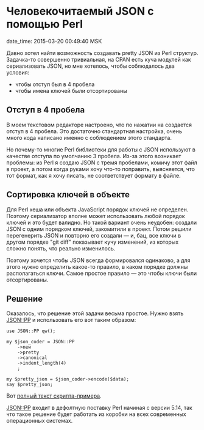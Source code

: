# Человекочитаемый JSON с помощью Perl

date_time: 2015-03-20 00:49:40 MSK

Давно хотел найти возможность создавать pretty JSON из Perl структур.
Задачка-то совершенно тривиальная, на CPAN есть куча модулей как
сериализовать JSON, но мне хотелось, чтобы соблюдалось два условия:

 * чтобы отступ был в 4 пробела
 * чтобы имена ключей были отсортированы

## Отступ в 4 пробела

В моем текстовом редакторе настроено, что по нажатии на <tab> создается отступ
в 4 пробела. Это достаточно стандартная настройка, очень много кода написано
именно с соблюдением этого стандарта.

Но почему-то многие Perl библиотеки для работы с JSON используют в качестве
отступа по умолчанию 3 пробела. Из-за этого возникает проблемы: из
Perl я создаю JSON c тремя пробелами, комичу этот файл в проект, а потом
когда руками хочу что-то поправить, выясняется, что тот формат, как я хочу
писать, не соответствует формату в файле.

## Сортировка ключей в объекте

Для Perl хеша или объекта JavaScript порядок ключей не определен. Поэтому
сериализатор вполне может использовать любой порядок ключей и это будет
валидно. Но такой вариант очень неудобен: создали JSON с одним порядком
ключей, закомитили в проект. Потом решили перегенерить JSON и повторно его
создали — и, бац, все ключи в другом порядке "git diff" показывает кучу
изменений, из которых сложно понять, что реально изменилось.

Поэтому хочется чтобы JSON всегда формировался одинаково, а для этого
нужно определить какое-то правило, в каком порядке должны располагаться ключи.
Самое простое правило — это чтобы ключи были отсортированы.

## Решение

Оказалось, что решение этой задачи весьма простое. Нужно взять
[JSON::PP](https://metacpan.org/pod/JSON::PP) и использовать его вот таким
образом:

    use JSON::PP qw();

    my $json_coder = JSON::PP
        ->new
        ->pretty
        ->canonical
        ->indent_length(4)
        ;

    my $pretty_json = $json_coder->encode($data);
    say $pretty_json;

Вот [полный текст скрипта-примера](https://gist.github.com/bessarabov/c18a7aa18c39d27cfde4).

[JSON::PP](https://metacpan.org/pod/JSON::PP) входит в дефолтную поставку
Perl начиная с версии 5.14, так что такое решение будет работать из коробки
на всех современных операционных системах.
